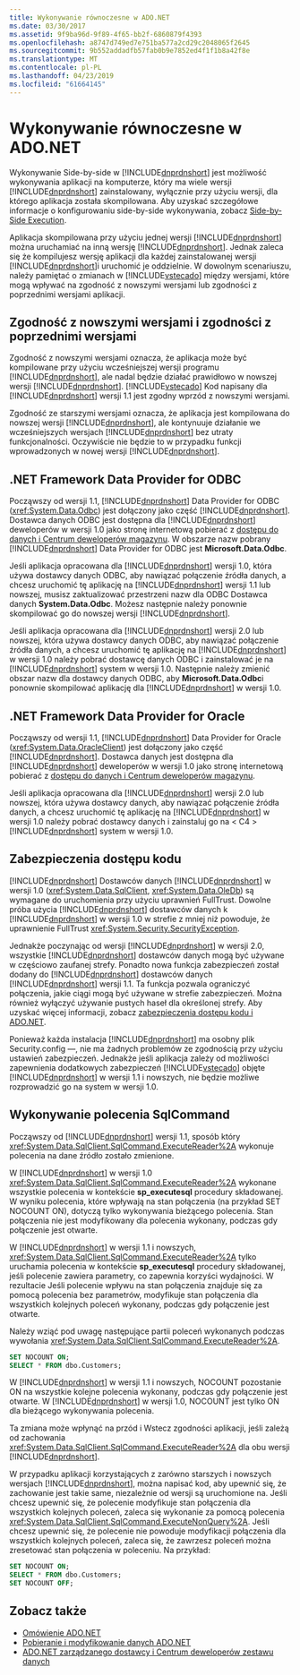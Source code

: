 ```yaml
---
title: Wykonywanie równoczesne w ADO.NET
ms.date: 03/30/2017
ms.assetid: 9f9ba96d-9f89-4f65-bb2f-6860879f4393
ms.openlocfilehash: a8747d749ed7e751ba577a2cd29c2048065f2645
ms.sourcegitcommit: 9b552addadfb57fab0b9e7852ed4f1f1b8a42f8e
ms.translationtype: MT
ms.contentlocale: pl-PL
ms.lasthandoff: 04/23/2019
ms.locfileid: "61664145"
---
```

# <a name="side-by-side-execution-in-adonet"></a>Wykonywanie równoczesne w ADO.NET
Wykonywanie Side-by-side w [!INCLUDE[dnprdnshort](../../../../includes/dnprdnshort-md.md)] jest możliwość wykonywania aplikacji na komputerze, który ma wiele wersji [!INCLUDE[dnprdnshort](../../../../includes/dnprdnshort-md.md)] zainstalowany, wyłącznie przy użyciu wersji, dla którego aplikacja została skompilowana. Aby uzyskać szczegółowe informacje o konfigurowaniu side-by-side wykonywania, zobacz [Side-by-Side Execution](../../../../docs/framework/deployment/side-by-side-execution.md).  
  
 Aplikacja skompilowana przy użyciu jednej wersji [!INCLUDE[dnprdnshort](../../../../includes/dnprdnshort-md.md)] można uruchamiać na inną wersję [!INCLUDE[dnprdnshort](../../../../includes/dnprdnshort-md.md)]. Jednak zaleca się że kompilujesz wersję aplikacji dla każdej zainstalowanej wersji [!INCLUDE[dnprdnshort](../../../../includes/dnprdnshort-md.md)]i uruchomić je oddzielnie. W dowolnym scenariuszu, należy pamiętać o zmianach w [!INCLUDE[vstecado](../../../../includes/vstecado-md.md)] między wersjami, które mogą wpływać na zgodność z nowszymi wersjami lub zgodności z poprzednimi wersjami aplikacji.  
  
## <a name="forward-compatibility-and-backward-compatibility"></a>Zgodność z nowszymi wersjami i zgodności z poprzednimi wersjami  
 Zgodność z nowszymi wersjami oznacza, że aplikacja może być kompilowane przy użyciu wcześniejszej wersji programu [!INCLUDE[dnprdnshort](../../../../includes/dnprdnshort-md.md)], ale nadal będzie działać prawidłowo w nowszej wersji [!INCLUDE[dnprdnshort](../../../../includes/dnprdnshort-md.md)]. [!INCLUDE[vstecado](../../../../includes/vstecado-md.md)] Kod napisany dla [!INCLUDE[dnprdnshort](../../../../includes/dnprdnshort-md.md)] wersji 1.1 jest zgodny wprzód z nowszymi wersjami.  
  
 Zgodność ze starszymi wersjami oznacza, że aplikacja jest kompilowana do nowszej wersji [!INCLUDE[dnprdnshort](../../../../includes/dnprdnshort-md.md)], ale kontynuuje działanie we wcześniejszych wersjach [!INCLUDE[dnprdnshort](../../../../includes/dnprdnshort-md.md)] bez utraty funkcjonalności. Oczywiście nie będzie to w przypadku funkcji wprowadzonych w nowej wersji [!INCLUDE[dnprdnshort](../../../../includes/dnprdnshort-md.md)].  
  
## <a name="the-net-framework-data-provider-for-odbc"></a>.NET Framework Data Provider for ODBC  
 Począwszy od wersji 1.1, [!INCLUDE[dnprdnshort](../../../../includes/dnprdnshort-md.md)] Data Provider for ODBC (<xref:System.Data.Odbc>) jest dołączony jako część [!INCLUDE[dnprdnshort](../../../../includes/dnprdnshort-md.md)]. Dostawca danych ODBC jest dostępna dla [!INCLUDE[dnprdnshort](../../../../includes/dnprdnshort-md.md)] deweloperów w wersji 1.0 jako stronę internetową pobierać z [dostępu do danych i Centrum deweloperów magazynu](https://go.microsoft.com/fwlink/?linkid=4173). W obszarze nazw pobrany [!INCLUDE[dnprdnshort](../../../../includes/dnprdnshort-md.md)] Data Provider for ODBC jest **Microsoft.Data.Odbc**.  
  
 Jeśli aplikacja opracowana dla [!INCLUDE[dnprdnshort](../../../../includes/dnprdnshort-md.md)] wersji 1.0, która używa dostawcy danych ODBC, aby nawiązać połączenie źródła danych, a chcesz uruchomić tę aplikację na [!INCLUDE[dnprdnshort](../../../../includes/dnprdnshort-md.md)] wersji 1.1 lub nowszej, musisz zaktualizować przestrzeni nazw dla ODBC Dostawca danych **System.Data.Odbc**. Możesz następnie należy ponownie skompilować go do nowszej wersji [!INCLUDE[dnprdnshort](../../../../includes/dnprdnshort-md.md)].  
  
 Jeśli aplikacja opracowana dla [!INCLUDE[dnprdnshort](../../../../includes/dnprdnshort-md.md)] wersji 2.0 lub nowszej, która używa dostawcy danych ODBC, aby nawiązać połączenie źródła danych, a chcesz uruchomić tę aplikację na [!INCLUDE[dnprdnshort](../../../../includes/dnprdnshort-md.md)] w wersji 1.0 należy pobrać dostawcę danych ODBC i zainstalować je na [!INCLUDE[dnprdnshort](../../../../includes/dnprdnshort-md.md)] system w wersji 1.0. Następnie należy zmienić obszar nazw dla dostawcy danych ODBC, aby **Microsoft.Data.Odbc**i ponownie skompilować aplikację dla [!INCLUDE[dnprdnshort](../../../../includes/dnprdnshort-md.md)] w wersji 1.0.  
  
## <a name="the-net-framework-data-provider-for-oracle"></a>.NET Framework Data Provider for Oracle  
 Począwszy od wersji 1.1, [!INCLUDE[dnprdnshort](../../../../includes/dnprdnshort-md.md)] Data Provider for Oracle (<xref:System.Data.OracleClient>) jest dołączony jako część [!INCLUDE[dnprdnshort](../../../../includes/dnprdnshort-md.md)]. Dostawca danych jest dostępna dla [!INCLUDE[dnprdnshort](../../../../includes/dnprdnshort-md.md)] deweloperów w wersji 1.0 jako stronę internetową pobierać z [dostępu do danych i Centrum deweloperów magazynu](https://go.microsoft.com/fwlink/?linkid=4173).  
  
 Jeśli aplikacja opracowana dla [!INCLUDE[dnprdnshort](../../../../includes/dnprdnshort-md.md)] wersji 2.0 lub nowszej, która używa dostawcy danych, aby nawiązać połączenie źródła danych, a chcesz uruchomić tę aplikację na [!INCLUDE[dnprdnshort](../../../../includes/dnprdnshort-md.md)] w wersji 1.0 należy pobrać dostawcy danych i zainstaluj go na < C4 > [!INCLUDE[dnprdnshort](../../../../includes/dnprdnshort-md.md)]  system w wersji 1.0.  
  
## <a name="code-access-security"></a>Zabezpieczenia dostępu kodu  
 [!INCLUDE[dnprdnshort](../../../../includes/dnprdnshort-md.md)] Dostawców danych [!INCLUDE[dnprdnshort](../../../../includes/dnprdnshort-md.md)] w wersji 1.0 (<xref:System.Data.SqlClient>, <xref:System.Data.OleDb>) są wymagane do uruchomienia przy użyciu uprawnień FullTrust. Dowolne próba użycia [!INCLUDE[dnprdnshort](../../../../includes/dnprdnshort-md.md)] dostawców danych k [!INCLUDE[dnprdnshort](../../../../includes/dnprdnshort-md.md)] w wersji 1.0 w strefie z mniej niż powoduje, że uprawnienie FullTrust <xref:System.Security.SecurityException>.  
  
 Jednakże poczynając od wersji [!INCLUDE[dnprdnshort](../../../../includes/dnprdnshort-md.md)] w wersji 2.0, wszystkie [!INCLUDE[dnprdnshort](../../../../includes/dnprdnshort-md.md)] dostawców danych mogą być używane w częściowo zaufanej strefy. Ponadto nowa funkcja zabezpieczeń został dodany do [!INCLUDE[dnprdnshort](../../../../includes/dnprdnshort-md.md)] dostawców danych [!INCLUDE[dnprdnshort](../../../../includes/dnprdnshort-md.md)] wersji 1.1. Ta funkcja pozwala ograniczyć połączenia, jakie ciągi mogą być używane w strefie zabezpieczeń. Można również wyłączyć używanie pustych haseł dla określonej strefy. Aby uzyskać więcej informacji, zobacz [zabezpieczenia dostępu kodu i ADO.NET](../../../../docs/framework/data/adonet/code-access-security.md).  
  
 Ponieważ każda instalacja [!INCLUDE[dnprdnshort](../../../../includes/dnprdnshort-md.md)] ma osobny plik Security.config —, nie ma żadnych problemów ze zgodnością przy użyciu ustawień zabezpieczeń. Jednakże jeśli aplikacja zależy od możliwości zapewnienia dodatkowych zabezpieczeń [!INCLUDE[vstecado](../../../../includes/vstecado-md.md)] objęte [!INCLUDE[dnprdnshort](../../../../includes/dnprdnshort-md.md)] w wersji 1.1 i nowszych, nie będzie możliwe rozprowadzić go na system w wersji 1.0.  
  
## <a name="sqlcommand-execution"></a>Wykonywanie polecenia SqlCommand  
 Począwszy od [!INCLUDE[dnprdnshort](../../../../includes/dnprdnshort-md.md)] wersji 1.1, sposób który <xref:System.Data.SqlClient.SqlCommand.ExecuteReader%2A> wykonuje polecenia na dane źródło zostało zmienione.  
  
 W [!INCLUDE[dnprdnshort](../../../../includes/dnprdnshort-md.md)] w wersji 1.0 <xref:System.Data.SqlClient.SqlCommand.ExecuteReader%2A> wykonane wszystkie polecenia w kontekście **sp_executesql** procedury składowanej. W wyniku polecenia, które wpływają na stan połączenia (na przykład SET NOCOUNT ON), dotyczą tylko wykonywania bieżącego polecenia. Stan połączenia nie jest modyfikowany dla polecenia wykonany, podczas gdy połączenie jest otwarte.  
  
 W [!INCLUDE[dnprdnshort](../../../../includes/dnprdnshort-md.md)] w wersji 1.1 i nowszych, <xref:System.Data.SqlClient.SqlCommand.ExecuteReader%2A> tylko uruchamia polecenia w kontekście **sp_executesql** procedury składowanej, jeśli polecenie zawiera parametry, co zapewnia korzyści wydajności. W rezultacie Jeśli polecenie wpływu na stan połączenia znajduje się za pomocą polecenia bez parametrów, modyfikuje stan połączenia dla wszystkich kolejnych poleceń wykonany, podczas gdy połączenie jest otwarte.  
  
 Należy wziąć pod uwagę następujące partii poleceń wykonanych podczas wywołania <xref:System.Data.SqlClient.SqlCommand.ExecuteReader%2A>.  
  
```sql
SET NOCOUNT ON;  
SELECT * FROM dbo.Customers;  
```  
  
 W [!INCLUDE[dnprdnshort](../../../../includes/dnprdnshort-md.md)] w wersji 1.1 i nowszych, NOCOUNT pozostanie ON na wszystkie kolejne polecenia wykonany, podczas gdy połączenie jest otwarte. W [!INCLUDE[dnprdnshort](../../../../includes/dnprdnshort-md.md)] w wersji 1.0, NOCOUNT jest tylko ON dla bieżącego wykonywania polecenia.  
  
 Ta zmiana może wpłynąć na przód i Wstecz zgodności aplikacji, jeśli zależą od zachowania <xref:System.Data.SqlClient.SqlCommand.ExecuteReader%2A> dla obu wersji [!INCLUDE[dnprdnshort](../../../../includes/dnprdnshort-md.md)].  
  
 W przypadku aplikacji korzystających z zarówno starszych i nowszych wersjach [!INCLUDE[dnprdnshort](../../../../includes/dnprdnshort-md.md)], można napisać kod, aby upewnić się, że zachowanie jest takie same, niezależnie od wersji są uruchomione na. Jeśli chcesz upewnić się, że polecenie modyfikuje stan połączenia dla wszystkich kolejnych poleceń, zaleca się wykonanie za pomocą polecenia <xref:System.Data.SqlClient.SqlCommand.ExecuteNonQuery%2A>. Jeśli chcesz upewnić się, że polecenie nie powoduje modyfikacji połączenia dla wszystkich kolejnych poleceń, zaleca się, że zawrzesz poleceń można zresetować stan połączenia w poleceniu. Na przykład:  
  
```sql
SET NOCOUNT ON;  
SELECT * FROM dbo.Customers;  
SET NOCOUNT OFF;  
```  
  
## <a name="see-also"></a>Zobacz także

- [Omówienie ADO.NET](../../../../docs/framework/data/adonet/ado-net-overview.md)
- [Pobieranie i modyfikowanie danych ADO.NET](../../../../docs/framework/data/adonet/retrieving-and-modifying-data.md)
- [ADO.NET zarządzanego dostawcy i Centrum deweloperów zestawu danych](https://go.microsoft.com/fwlink/?LinkId=217917)
